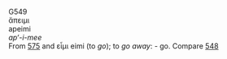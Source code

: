 <body>
  <p>G549<br>  ἄπειμι  <br> apeimi  <br><i>ap‘-i-mee </i><br>From <a href="g0575.htm">575</a> and   εἶμι    eimi   (to <i>go</i>); to <i>go</i> <i>away</i>: - go. Compare <a href="g0548.htm">548</a> <br></p>
 </body>
